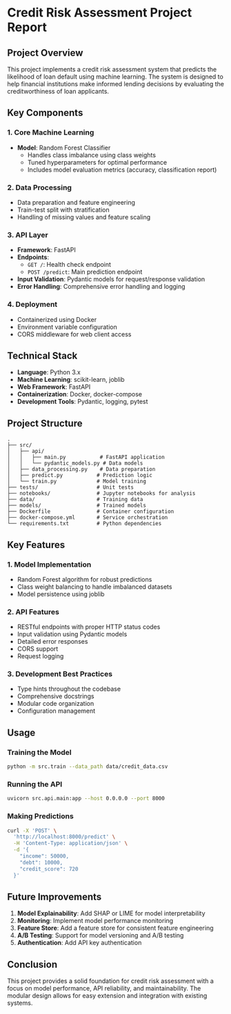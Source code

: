# Credit Risk Assessment Project Report

## Project Overview

This project implements a credit risk assessment system that predicts the likelihood of loan default using machine learning. The system is designed to help financial institutions make informed lending decisions by evaluating the creditworthiness of loan applicants.

## Key Components

### 1. Core Machine Learning

- **Model**: Random Forest Classifier
  - Handles class imbalance using class weights
  - Tuned hyperparameters for optimal performance
  - Includes model evaluation metrics (accuracy, classification report)

### 2. Data Processing

- Data preparation and feature engineering
- Train-test split with stratification
- Handling of missing values and feature scaling

### 3. API Layer

- **Framework**: FastAPI
- **Endpoints**:
  - `GET /`: Health check endpoint
  - `POST /predict`: Main prediction endpoint
- **Input Validation**: Pydantic models for request/response validation
- **Error Handling**: Comprehensive error handling and logging

### 4. Deployment

- Containerized using Docker
- Environment variable configuration
- CORS middleware for web client access

## Technical Stack

- **Language**: Python 3.x
- **Machine Learning**: scikit-learn, joblib
- **Web Framework**: FastAPI
- **Containerization**: Docker, docker-compose
- **Development Tools**: Pydantic, logging, pytest

## Project Structure

```
.
├── src/
│   ├── api/
│   │   ├── main.py           # FastAPI application
│   │   └── pydantic_models.py # Data models
│   ├── data_processing.py    # Data preparation
│   ├── predict.py           # Prediction logic
│   └── train.py             # Model training
├── tests/                   # Unit tests
├── notebooks/               # Jupyter notebooks for analysis
├── data/                    # Training data
├── models/                  # Trained models
├── Dockerfile               # Container configuration
├── docker-compose.yml       # Service orchestration
└── requirements.txt         # Python dependencies
```

## Key Features

### 1. Model Implementation

- Random Forest algorithm for robust predictions
- Class weight balancing to handle imbalanced datasets
- Model persistence using joblib

### 2. API Features

- RESTful endpoints with proper HTTP status codes
- Input validation using Pydantic models
- Detailed error responses
- CORS support
- Request logging

### 3. Development Best Practices

- Type hints throughout the codebase
- Comprehensive docstrings
- Modular code organization
- Configuration management

## Usage

### Training the Model

```bash
python -m src.train --data_path data/credit_data.csv
```

### Running the API

```bash
uvicorn src.api.main:app --host 0.0.0.0 --port 8000
```

### Making Predictions

```bash
curl -X 'POST' \
  'http://localhost:8000/predict' \
  -H 'Content-Type: application/json' \
  -d '{
    "income": 50000,
    "debt": 10000,
    "credit_score": 720
  }'
```

## Future Improvements

1. **Model Explainability**: Add SHAP or LIME for model interpretability
2. **Monitoring**: Implement model performance monitoring
3. **Feature Store**: Add a feature store for consistent feature engineering
4. **A/B Testing**: Support for model versioning and A/B testing
5. **Authentication**: Add API key authentication

## Conclusion

This project provides a solid foundation for credit risk assessment with a focus on model performance, API reliability, and maintainability. The modular design allows for easy extension and integration with existing systems.
